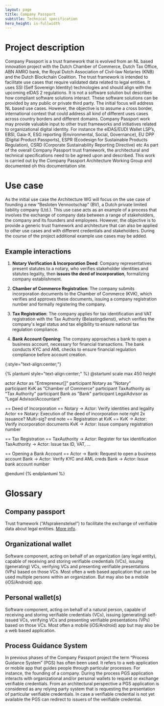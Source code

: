 ```yaml
---
layout: page
title: Company Passport
subtitle: Technical specification
hero_height: is-fullwidth
---
```


# Project description

Company Passport is a trust framework that is evolved from an NL based innovation
project with the Dutch Chamber of Commerce, Dutch Tax Office, ABN AMRO bank,
the Royal Dutch Association of Civil-law Notaries (KNB) and the Dutch Blockchain
Coalition.
The trust framework is intended to facilitate use cases that require validated data
related to legal entities. It uses SSI (Self Sovereign Identity) technologies and should
align with the upcoming eIDAS 2 regulations. It is not a software solution but
describes how compliant software solutions interact. These software solutions can
be provided by any public or private third party.
The initial focus will address NL based use cases. However, the objective is to
assume a cross border, international context that could address all kind of different
uses cases across country borders and different domains. Company Passport work
may provide valuable input to other trust frameworks and initiatives related to
organizational digital identity. For instance the eIDAS/EUDI Wallet LSP’s, EBSI,
Gaia-X, ESG reporting (Environmental, Social, Governance), EU DPP (Digital
Product Passports), ESPR (Ecodesign for Sustainable Products Regulation), CSRD
(Corporate Sustainability Reporting Directive) etc
As part of the overall Company Passport trust framework, the architectural and
technical specifications need to be agreed upon and described. This work is carried
out by the Company Passport Architecture Working Group and documented oh this documentation
site.

# Use case

As the initial use case the Architecture WG will focus on the use case of founding a
new “Besloten Vennootschap” (BV), a Dutch private limited liability company (Ltd.).
This use case acts as an example of a process that involves the exchange of
company data between a range of stakeholders, the company and its founders and
employees. However, the objective is to provide a generic trust framework and
architecture that can also be applied to other use cases and with different credentials
and stakeholders. During the course of the project additional example use cases
may be added.

## Example interactions

1. **Notary Verification & Incorporation Deed**:
   Company representatives present statutes to a notary, who verifies stakeholder identities and statutes legality, then
   **issues the deed of incorporation**, formalizing company establishment.

2. **Chamber of Commerce Registration**:
   The company submits incorporation documents to the Chamber of Commerce (KVK), which verifies and approves these
   documents, issuing a company registration number and formally registering the company.

3. **Tax Registration**:
   The company applies for tax identification and VAT registration with the Tax Authority (Belastingdienst), which
   verifies the company's legal status and tax eligibility to ensure national tax regulation compliance.

4. **Bank Account Opening**:
   The company approaches a bank to open a business account, necessary for financial transactions. The bank conducts KYC
   and AML checks to ensure financial regulation compliance before account creation.

{:style="text-align:center;"}

{% plantuml style="text-align:center;" %}
@startuml
scale max 450 height

actor Actor as "Entrepreneur[]"
participant Notary as "Notary"  
participant KvK as "Chamber of Commerce"
participant TaxAuthority as "Tax Authority"
participant Bank as "Bank"
participant LegalAdvisor as "Legal Advisor/Accountant"

== Deed of Incorporation ==
Notary -> Actor: Verify identities and legality
Actor <-> Notary: Execution of the deed of incorporation
note right
    2x issuance? Multi-sig?
end note
== Registration at KvK ==
KvK -> Actor: Verify incorporation documents
KvK -> Actor: Issue company registration number

== Tax Registration ==
TaxAuthority -> Actor: Register for tax identification
TaxAuthority -> Actor: Issue tax ID, VAT, ...

== Opening a Bank Account ==
Actor -> Bank: Request to open a business account
Bank -> Actor: Verify KYC and AML creds
Bank -> Actor: Issue bank account number

@enduml
{% endplantuml %}




# Glossary

## Company passport

Trust framework (“Afsprakenstelsel”) to facilitate the exchange of verifiable
data about legal entities. [More info](https://dutchblockchaincoalition.org/en/use-cases-2/ondernemingspaspoort-1).

## Organizational wallet

Software component, acting on behalf of an organization (any legal entity),
capable of receiving and storing verifiable credentials (VCs), issuing
(generating) VCs, verifying VCs and presenting verifiable presentations (VPs)
based on those VCs. Most often a web based application that can be used
multiple persons within an organization. But may also be a mobile
(iOS/Android) app.

## Personal wallet(s)

Software component, acting on behalf of a natural person, capable of
receiving and storing verifiable credentials (VCs), issuing (generating) self-
issued VCs, verifying VCs and presenting verifiable presentations (VPs)
based on those VCs. Most often a mobile (iOS/Android) app but may also be
a web based application.

## Process Guidance System

In previous phases of the Company Passport project the term “Process
Guidance System” (PGS) has often been used. It refers to a web application
or mobile app that guides people through particular processes. For instance,
the founding of a company. During the process PGS application interacts with
organizational and/or personal wallets to request or exchange verifiable
credentials. From an architectural perspective a PGS application is
considered as any relying party system that is requesting the presentation of
particular verifiable credentials. In case a verifiable credential is not yet
available the PGS can redirect to issuers of the verifiable credential.
